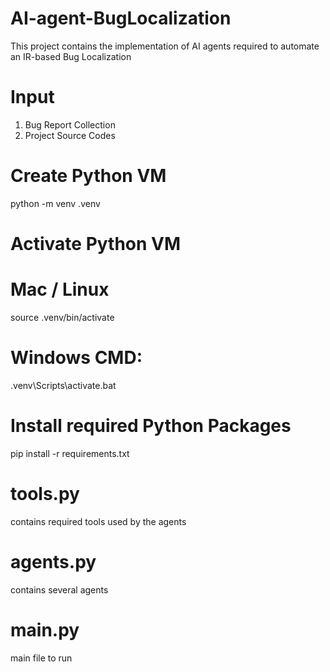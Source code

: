 # AI-agent-BugLocalization
This project contains the implementation of AI agents required to automate an IR-based Bug Localization
# Input
1. Bug Report Collection
2. Project Source Codes
# Create Python VM
python -m venv .venv
# Activate Python VM
  # Mac / Linux
  source .venv/bin/activate
  # Windows CMD:
  .venv\Scripts\activate.bat
# Install required Python Packages
pip install -r requirements.txt
# tools.py
contains required tools used by the agents
# agents.py
contains several agents
# main.py
main file to run
